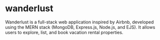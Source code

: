 # wanderlust
Wanderlust is a full-stack web application inspired by Airbnb, developed using the MERN stack (MongoDB, Express.js, Node.js, and EJS). It allows users to explore, list, and book vacation rental properties.
